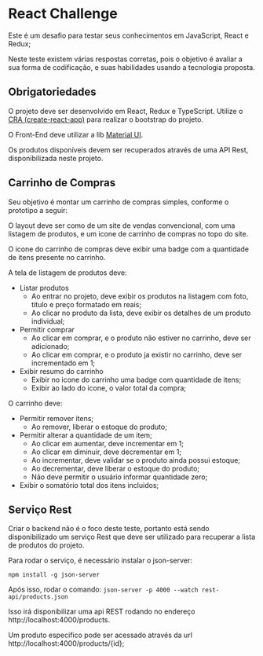# React Challenge

Este é um desafio para testar seus conhecimentos em JavaScript, React e Redux;

Neste teste existem várias respostas corretas, pois o objetivo é avaliar a sua forma de codificação, e suas habilidades usando a tecnologia proposta.

## Obrigatoriedades

O projeto deve ser desenvolvido em React, Redux e TypeScript. Utilize o [CRA (create-react-app)]( https://facebook.github.io/create-react-app/) para realizar o bootstrap do projeto.

O Front-End deve utilizar a lib [Material UI](https://material-ui.com/getting-started/installation/).

Os produtos disponíveis devem ser recuperados através de uma API Rest, disponibilizada neste projeto.

## Carrinho de Compras

Seu objetivo é montar um carrinho de compras simples, conforme o prototipo a seguir:

O layout deve ser como de um site de vendas convencional, com uma listagem de produtos, e um icone de carrinho de compras no topo do site. 

O icone do carrinho de compras deve exibir uma badge com a quantidade de itens presente no carrinho.

A tela de listagem de produtos deve:

- Listar produtos
  - Ao entrar no projeto, deve exibir os produtos na listagem com foto, titulo e preço formatado em reais;
  - Ao clicar no produto da lista, deve exibir os detalhes de um produto individual;
- Permitir comprar 
  - Ao clicar em comprar, e o produto não estiver no carrinho, deve ser adicionado;
  - Ao clicar em comprar, e o produto ja existir no carrinho, deve ser incrementado em 1;
- Exibir resumo do carrinho
  - Exibir no icone do carrinho uma badge com quantidade de itens;
  - Exibir ao lado do icone, o valor total da compra;

O carrinho deve:

- Permitir remover itens;
  - Ao remover, liberar o estoque do produto;
- Permitir alterar a quantidade de um item;
  - Ao clicar em aumentar, deve incrementar em 1;
  - Ao clicar em diminuir, deve decrementar em 1;
  - Ao incrementar, deve validar se o produto ainda possui estoque;
  - Ao decrementar, deve liberar o estoque do produto;
  - Não deve permitir o usuário informar quantidade zero;
- Exibir o somatório total dos itens incluidos;

## Serviço Rest

Criar o backend não é o foco deste teste, portanto está sendo disponibilizado um serviço Rest que deve ser utilizado para recuperar a lista de produtos do projeto.

Para rodar o serviço, é necessário instalar o json-server:

`npm install -g json-server`

Após isso, rodar o comando: `json-server -p 4000 --watch rest-api/products.json`

Isso irá disponibilizar uma api REST rodando no endereço http://localhost:4000/products.

Um produto especifico pode ser acessado através da url http://localhost:4000/products/{id};
